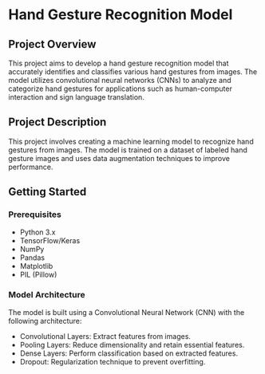 # Hand Gesture Recognition Model

## Project Overview

This project aims to develop a hand gesture recognition model that accurately identifies and classifies various hand gestures from images. The model utilizes convolutional neural networks (CNNs) to analyze and categorize hand gestures for applications such as human-computer interaction and sign language translation.

## Project Description

This project involves creating a machine learning model to recognize hand gestures from images. The model is trained on a dataset of labeled hand gesture images and uses data augmentation techniques to improve performance. 

## Getting Started

### Prerequisites

- Python 3.x
- TensorFlow/Keras
- NumPy
- Pandas
- Matplotlib
- PIL (Pillow)

### Model Architecture
The model is built using a Convolutional Neural Network (CNN) with the following architecture:

- Convolutional Layers: Extract features from images.
- Pooling Layers: Reduce dimensionality and retain essential features.
- Dense Layers: Perform classification based on extracted features.
- Dropout: Regularization technique to prevent overfitting.
